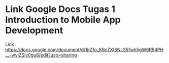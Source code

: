 # Link Google Docs Tugas 1 Introduction to Mobile App Development
Link :
https://docs.google.com/document/d/1jrZfq_K6cZXISNLS5fwh5gW6R54PH__-wvIZSiy0gu8/edit?usp=sharing 